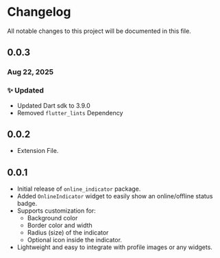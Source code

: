 # Changelog

All notable changes to this project will be documented in this file.

## 0.0.3

### Aug 22, 2025

### ✨ Updated

- Updated Dart sdk to 3.9.0
- Removed `flutter_lints` Dependency

## 0.0.2

- Extension File.

## 0.0.1

- Initial release of `online_indicator` package.
- Added `OnlineIndicator` widget to easily show an online/offline status badge.
- Supports customization for:
    - Background color
    - Border color and width
    - Radius (size) of the indicator
    - Optional icon inside the indicator.
- Lightweight and easy to integrate with profile images or any widgets.
